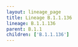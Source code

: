 ```yaml
---
layout: lineage_page
title: Lineage B.1.1.136
lineage: B.1.1.136
parent: B.1.1
children: ['B.1.1.136']
---
```

